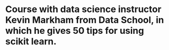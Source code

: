# Course with data science instructor Kevin Markham from Data School, in which he gives 50 tips for using scikit learn.
